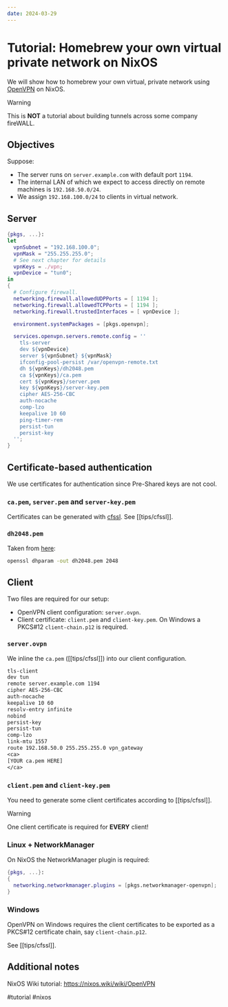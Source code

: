 ```yaml
---
date: 2024-03-29
---
```


# Tutorial: Homebrew your own virtual private network on NixOS

We will show how to homebrew your own virtual, private network using [OpenVPN](https://openvpn.net/) on NixOS.


> [!warning]
> This is **NOT** a tutorial about building tunnels across some company fireWALL.

## Objectives

Suppose:

- The server runs on `server.example.com` with default port `1194`.
- The internal LAN of which we expect to access directly on remote machines is `192.168.50.0/24`.
- We assign `192.168.100.0/24` to clients in virtual network.

## Server

```nix
{pkgs, ...}:
let
  vpnSubnet = "192.168.100.0";
  vpnMask = "255.255.255.0";
  # See next chapter for details
  vpnKeys = ./vpn;
  vpnDevice = "tun0";
in
{
  # Configure firewall.
  networking.firewall.allowedUDPPorts = [ 1194 ];
  networking.firewall.allowedTCPPorts = [ 1194 ];
  networking.firewall.trustedInterfaces = [ vpnDevice ];

  environment.systemPackages = [pkgs.openvpn];

  services.openvpn.servers.remote.config = ''
    tls-server
    dev ${vpnDevice}
    server ${vpnSubnet} ${vpnMask}
    ifconfig-pool-persist /var/openvpn-remote.txt
    dh ${vpnKeys}/dh2048.pem
    ca ${vpnKeys}/ca.pem
    cert ${vpnKeys}/server.pem
    key ${vpnKeys}/server-key.pem
    cipher AES-256-CBC
    auth-nocache
    comp-lzo
    keepalive 10 60
    ping-timer-rem
    persist-tun
    persist-key
  '';
}
```

## Certificate-based authentication

We use certificates for authentication since Pre-Shared keys are not cool.

### `ca.pem`, `server.pem` and `server-key.pem`

Certificates can be generated with [cfssl](https://github.com/cloudflare/cfssl). See [[tips/cfssl]].


### `dh2048.pem`

Taken from [here](https://community.openvpn.net/openvpn/wiki/GettingStartedwithOVPN):

```bash
openssl dhparam -out dh2048.pem 2048
```


## Client

Two files are required for our setup:

- OpenVPN client configuration: `server.ovpn`.
- Client certificate: `client.pem` and `client-key.pem`. On Windows a PKCS\#12 `client-chain.p12` is required.

### `server.ovpn`

We inline the `ca.pem` ([[tips/cfssl]]) into our client configuration.

```txt
tls-client
dev tun
remote server.example.com 1194
cipher AES-256-CBC
auth-nocache
keepalive 10 60
resolv-entry infinite
nobind
persist-key
persist-tun
comp-lzo
link-mtu 1557
route 192.168.50.0 255.255.255.0 vpn_gateway
<ca>
[YOUR ca.pem HERE]
</ca>
```

### `client.pem` and `client-key.pem`

You need to generate some client certificates according to [[tips/cfssl]].

> [!warning]
> One client certificate is required for **EVERY** client!

### Linux + NetworkManager

On NixOS the NetworkManager plugin is required:

```nix
{pkgs, ...}:
{
  networking.networkmanager.plugins = [pkgs.networkmanager-openvpn];
}
```


### Windows

OpenVPN on Windows requires the client certificates to be exported as a PKCS\#12 certificate chain, say `client-chain.p12`.

See [[tips/cfssl]].


## Additional notes

NixOS Wiki tutorial: https://nixos.wiki/wiki/OpenVPN



#tutorial #nixos
